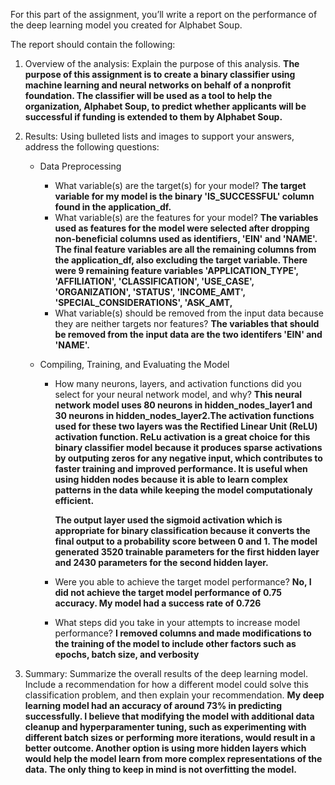 For this part of the assignment, you’ll write a report on the performance of the deep learning model you created for Alphabet Soup.

The report should contain the following:

1. Overview of the analysis: Explain the purpose of this analysis.
    **The purpose of this assignment is to create a binary classifier using machine learning and neural networks on behalf of a nonprofit foundation. The classifier will be used as a tool to help the organization, Alphabet Soup, to predict whether applicants will be successful if funding is extended to them by Alphabet Soup.**

2. Results: Using bulleted lists and images to support your answers, address the following questions:

    - Data Preprocessing
        * What variable(s) are the target(s) for your model?
            **The target variable for my model is the binary 'IS_SUCCESSFUL' column found in the application_df.**
        * What variable(s) are the features for your model?
            **The variables used as features for the model were selected after dropping non-beneficial columns used as identifiers, 'EIN' and 'NAME'. The final feature variables are all the remaining columns from the application_df, also excluding the target variable. There were 9 remaining feature variables 'APPLICATION_TYPE', 'AFFILIATION', 'CLASSIFICATION', 'USE_CASE', 'ORGANIZATION', 'STATUS', 'INCOME_AMT', 'SPECIAL_CONSIDERATIONS', 'ASK_AMT,**
        * What variable(s) should be removed from the input data because they are neither targets nor features?
            **The variables that should be removed from the input data are the two identifers 'EIN' and 'NAME'.**

    - Compiling, Training, and Evaluating the Model
        * How many neurons, layers, and activation functions did you select for your neural network model, and why?
            **This neural network model uses 80 neurons in hidden_nodes_layer1 and 30 neurons in hidden_nodes_layer2.The activation functions used for these two layers was the Rectified Linear Unit (ReLU) activation function. ReLu activation is a great choice for this binary classifier model because it produces sparse activations by outputing zeros for any negative input, which contributes to faster training and improved performance. It is useful when using hidden nodes because it is able to learn complex patterns in the data while keeping the model computationaly efficient.**
            
            **The output layer used the sigmoid activation which is appropriate for binary classification because it converts the final output to a probability score between 0 and 1. The model generated 3520 trainable parameters for the first hidden layer and 2430 parameters for the second hidden layer.**
        * Were you able to achieve the target model performance?
            **No, I did not achieve the target model performance of 0.75 accuracy. My model had a success rate of 0.726**
        * What steps did you take in your attempts to increase model performance?
            **I removed columns and made modifications to the training of the model to include other factors such as epochs, batch size, and verbosity**

3. Summary: Summarize the overall results of the deep learning model. Include a recommendation for how a different model could solve this classification problem, and then explain your recommendation.
    **My deep learning model had an accuracy of around 73% in predicting successfully. I believe that modifying the model with additional data cleanup and hyperparamenter tuning, such as experimenting with different batch sizes or performing more iterations, would result in a better outcome. Another option is using more hidden layers which would help the model learn from more complex representations of the data. The only thing to keep in mind is not overfitting the model.**